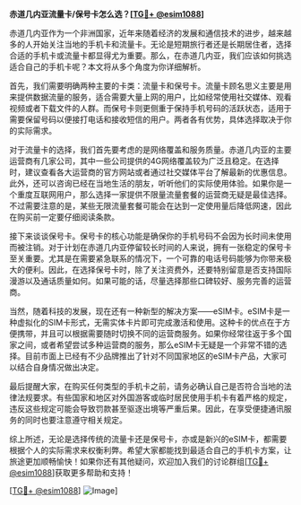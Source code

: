 **赤道几内亚流量卡/保号卡怎么选？[[TG💪+ @esim1088](https://t.me/s/esim1088)]**

赤道几内亚作为一个非洲国家，近年来随着经济的发展和通信技术的进步，越来越多的人开始关注当地的手机卡和流量卡。无论是短期旅行者还是长期居住者，选择合适的手机卡或流量卡都显得尤为重要。那么，在赤道几内亚，我们应该如何挑选适合自己的手机卡呢？本文将从多个角度为你详细解析。

首先，我们需要明确两种主要的卡类：流量卡和保号卡。流量卡顾名思义主要是用来提供数据流量的服务，适合需要大量上网的用户，比如经常使用社交媒体、观看视频或者下载文件的人群。而保号卡则更侧重于保持手机号码的活跃状态，适用于需要保留号码以便接打电话和接收短信的用户。两者各有优势，具体选择取决于你的实际需求。

对于流量卡的选择，我们首先要考虑的是网络覆盖和服务质量。赤道几内亚的主要运营商有几家公司，其中一些公司提供的4G网络覆盖较为广泛且稳定。在选择时，建议查看各大运营商的官方网站或者通过社交媒体平台了解最新的优惠信息。此外，还可以咨询已经在当地生活的朋友，听听他们的实际使用体验。如果你是一个重度互联网用户，那么选择一家提供不限量流量套餐的运营商无疑是最佳选择。不过需要注意的是，某些无限流量套餐可能会在达到一定使用量后降低网速，因此在购买前一定要仔细阅读条款。

接下来谈谈保号卡。保号卡的核心功能是确保你的手机号码不会因为长时间未使用而被注销。对于计划在赤道几内亚停留较长时间的人来说，拥有一张稳定的保号卡至关重要。尤其是在需要紧急联系的情况下，一个可靠的电话号码能够为你带来极大的便利。因此，在选择保号卡时，除了关注资费外，还要特别留意是否支持国际漫游以及通话质量如何。如果可能的话，尽量选择那些口碑较好、服务完善的运营商。

当然，随着科技的发展，现在还有一种新型的解决方案——eSIM卡。eSIM卡是一种虚拟化的SIM卡形式，无需实体卡片即可完成激活和使用。这种卡的优点在于方便携带，并且可以根据需要随时切换不同的运营商服务。如果你经常往返于多个国家之间，或者希望尝试多种运营商的服务，那么eSIM卡无疑是一个非常不错的选择。目前市面上已经有不少品牌推出了针对不同国家地区的eSIM卡产品，大家可以结合自身情况做出决定。

最后提醒大家，在购买任何类型的手机卡之前，请务必确认自己是否符合当地的法律法规要求。有些国家和地区对外国游客或临时居民使用手机卡有着严格的规定，违反这些规定可能会导致罚款甚至驱逐出境等严重后果。因此，在享受便捷通讯服务的同时也要注意遵守相关规定。

综上所述，无论是选择传统的流量卡还是保号卡，亦或是新兴的eSIM卡，都需要根据个人的实际需求来权衡利弊。希望大家都能找到最适合自己的手机卡方案，让旅途更加顺畅愉快！如果你还有其他疑问，欢迎加入我们的讨论群组[[TG💪+ @esim1088](https://t.me/s/esim1088)]获取更多帮助和支持！

[[TG💪+ @esim1088](https://t.me/s/esim1088)] ![Image](https://i.postimg.cc/4NQfJmqS/Snipaste-2025-05-13-00-14-12.png)]